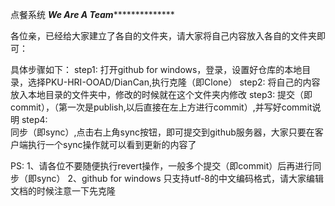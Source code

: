 点餐系统
*************************************We Are A Team***************************************************

各位亲，已经给大家建立了各自的文件夹，请大家将自己内容放入各自的文件夹即可：

具体步骤如下：
step1:
	打开github for windows，登录，设置好仓库的本地目录，选择PKU-HRI-OOAD/DianCan,执行克隆（即Clone）
step2:
	将自己的内容放入本地目录的文件夹中，修改的时候就在这个文件夹内修改
step3:
	提交（即commit），（第一次是publish,以后直接在左上方进行commit）,并写好commit说明
step4:    
	同步（即sync）,点击右上角sync按钮，即可提交到github服务器，大家只要在客户端执行一个sync操作就可以看到更新的内容了
	
	

PS:
	1、请各位不要随便执行revert操作，一般多个提交（即commit）后再进行同步（即sync）
	2、github for windows 只支持utf-8的中文编码格式，请大家编辑文档的时候注意一下先克隆
